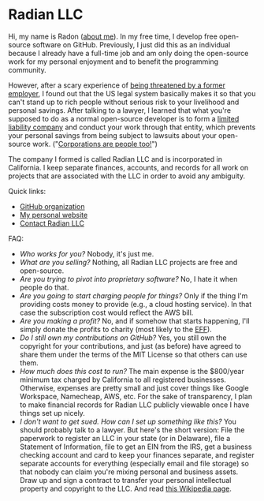 # Radian LLC

Hi, my name is Radon ([about
me](https://intuitiveexplanations.com/about/me)). In my free time, I
develop free open-source software on GitHub. Previously, I just did
this as an individual because I already have a full-time job and am
only doing the open-source work for my personal enjoyment and to
benefit the programming community.

However, after a scary experience of [being threatened by a former
employer](https://intuitiveexplanations.com/tech/replit/), I found out
that the US legal system basically makes it so that you can't stand up
to rich people without serious risk to your livelihood and personal
savings. After talking to a lawyer, I learned that what you're
supposed to do as a normal open-source developer is to form a [limited
liability
company](https://en.wikipedia.org/wiki/Limited_liability_company) and
conduct your work through that entity, which prevents your personal
savings from being subject to lawsuits about your open-source work.
("[Corporations are people
too!](https://en.wikipedia.org/wiki/Corporate_personhood)")

The company I formed is called Radian LLC and is incorporated in
California. I keep separate finances, accounts, and records for all
work on projects that are associated with the LLC in order to avoid
any ambiguity.

Quick links:

* [GitHub organization](https://github.com/radian-software)
* [My personal website](https://intuitiveexplanations.com/)
* [Contact Radian LLC](mailto:contact@radian.codes)

FAQ:

* *Who works for you?* Nobody, it's just me.
* *What are you selling?* Nothing, all Radian LLC projects are free
  and open-source.
* *Are you trying to pivot into proprietary software?* No, I hate it
  when people do that.
* *Are you going to start charging people for things?* Only if the
  thing I'm providing costs money to provide (e.g., a cloud hosting
  service). In that case the subscription cost would reflect the AWS
  bill.
* *Are you making a profit?* No, and if somehow that starts happening,
  I'll simply donate the profits to charity (most likely to the
  [EFF](https://www.eff.org/)).
* *Do I still own my contributions on GitHub?* Yes, you still own the
  copyright for your contributions, and just (as before) have agreed
  to share them under the terms of the MIT License so that others can
  use them.
* *How much does this cost to run?* The main expense is the $800/year
  minimum tax charged by California to all registered businesses.
  Otherwise, expenses are pretty small and just cover things like
  Google Workspace, Namecheap, AWS, etc. For the sake of transparency,
  I plan to make financial records for Radian LLC publicly viewable
  once I have things set up nicely.
* *I don't want to get sued. How can I set up something like this?*
  You should probably talk to a lawyer. But here's the short version:
  File the paperwork to register an LLC in your state (or in
  Delaware), file a Statement of Information, file to get an EIN from
  the IRS, get a business checking account and card to keep your
  finances separate, and register separate accounts for everything
  (especially email and file storage) so that nobody can claim you're
  mixing personal and business assets. Draw up and sign a contract to
  transfer your personal intellectual property and copyright to the
  LLC. And read [this Wikipedia
  page](https://en.wikipedia.org/wiki/Piercing_the_corporate_veil).
